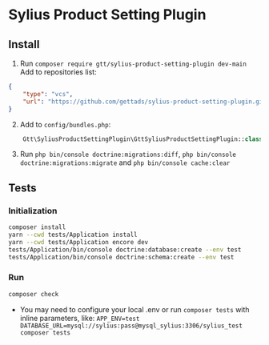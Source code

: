 # Sylius Product Setting Plugin

## Install

1. Run `composer require gtt/sylius-product-setting-plugin dev-main`
Add to repositories list:
```json
{
    "type": "vcs",
    "url": "https://github.com/gettads/sylius-product-setting-plugin.git"
}
```
2. Add to `config/bundles.php`:

```php
    Gtt\SyliusProductSettingPlugin\GttSyliusProductSettingPlugin::class => ['all' => true],
```

3. Run `php bin/console doctrine:migrations:diff`, `php bin/console doctrine:migrations:migrate` and `php bin/console cache:clear`

## Tests
### Initialization
```bash
composer install
yarn --cwd tests/Application install
yarn --cwd tests/Application encore dev
tests/Application/bin/console doctrine:database:create --env test
tests/Application/bin/console doctrine:schema:create --env test
```

### Run
```bash
composer check
```
 - You may need to configure your local .env or run `composer tests` with inline parameters, 
like:  `APP_ENV=test DATABASE_URL=mysql://sylius:pass@mysql_sylius:3306/sylius_test composer tests`
